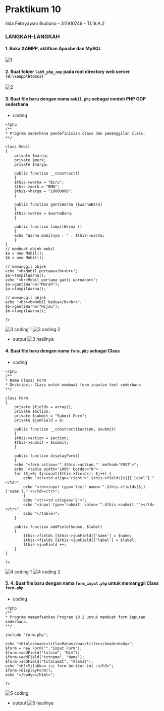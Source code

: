 # Praktikum 10

Illda Febryawan Budiono - 311910749 - TI.19.A.2

### LANGKAH-LANGKAH
#### 1. Buka XAMPP, aktifkan Apache dan MySQL
![1](https://user-images.githubusercontent.com/85242560/120922444-62179f80-c6f3-11eb-8bab-f1e5065a5dac.png)
#### 2. Buat folder `lab9_php_oop` pada root directory web server `(d:\xampp\htdocs)`
![2](https://user-images.githubusercontent.com/85242560/120922461-76f43300-c6f3-11eb-9d43-cee39e28d62f.png)
#### 3. Buat file baru dengan nama `mobil.php` sebagai contoh PHP OOP sederhana
* coding
```
<?php
/**
* Program sederhana pendefinisian class dan pemanggilan class.
**/

class Mobil
{
    private $warna;
    private $merk;
    private $harga;

    public function __construct()
    {
    $this->warna = "Biru";
    $this->merk = "BMW";
    $this->harga = "10000000";
    }

    public function gantiWarna ($warnaBaru)
    {
    $this->warna = $warnaBaru;
    }

    public function tampilWarna ()
    {
    echo "Warna mobilnya : " . $this->warna;
    }
}
// membuat objek mobil
$a = new Mobil();
$b = new Mobil();

// memanggil objek
echo "<b>Mobil pertama</b><br>";
$a->tampilWarna();
echo "<br>Mobil pertama ganti warna<br>";
$a->gantiWarna("Merah");
$a->tampilWarna();

// memanggil objek
echo "<br><b>Mobil kedua</b><br>";
$b->gantiWarna("Hijau");
$b->tampilWarna();

?>
```
![3 coding 1](https://user-images.githubusercontent.com/85242560/120922503-ba4ea180-c6f3-11eb-8246-9497b2c387b8.png)
![3 coding 2](https://user-images.githubusercontent.com/85242560/120922504-bcb0fb80-c6f3-11eb-8d1a-26d6589b045e.png)
* output
![3 hasilnya](https://user-images.githubusercontent.com/85242560/120922506-c3d80980-c6f3-11eb-8400-96e2c87b4b13.png)
#### 4. Buat file baru dengan nama `form.php` sebagai Class
* coding
```
<?php
/**
* Nama Class: Form
* Deskripsi: CLass untuk membuat form inputan text sederhana
**/

class Form
{
    private $fields = array();
    private $action;
    private $submit = "Submit Form";
    private $jumField = 0;

    public function __construct($action, $submit)
    {
    $this->action = $action;
    $this->submit = $submit;
    }
    
    public function displayForm()
    {
    echo "<form action='".$this->action."' method='POST'>";
    echo '<table width="100%" border="0">';
    for ($j=0; $j<count($this->fields); $j++) {
        echo "<tr><td align='right'>".$this->fields[$j]['label']."</td>";
        echo "<td><input type='text' name='".$this->fields[$j]['name']."'></td></tr>";
        }
        echo "<tr><td colspan='2'>";
        echo "<input type='submit' value='".$this->submit."'></td></tr>";
        echo "</table>";
    }

    public function addField($name, $label)
    {
        $this->fields [$this->jumField]['name'] = $name;
        $this->fields [$this->jumField]['label'] = $label;
        $this->jumField ++;
    }
}

?>
```
![4 coding 1](https://user-images.githubusercontent.com/85242560/120922531-f6820200-c6f3-11eb-85e0-f6511cf2875a.png)
![4 coding 2](https://user-images.githubusercontent.com/85242560/120922534-f84bc580-c6f3-11eb-9a4b-80fc8d345712.png)
#### 5. 4. Buat file baru dengan nama `form_input.php` untuk memanggil Class `form.php`
* coding
```
<?php
/**
* Program memanfaatkan Program 10.2 untuk membuat form inputan sederhana.
**/

include "form.php";

echo "<html><head><title>Mahasiswa</title></head><body>";
$form = new Form("","Input Form");
$form->addField("txtnim", "Nim");
$form->addField("txtnama", "Nama");
$form->addField("txtalamat", "Alamat");
echo "<h3>Silahkan isi form berikut ini :</h3>";
$form->displayForm();
echo "</body></html>";

?>
```
![5 coding](https://user-images.githubusercontent.com/85242560/120922642-8e7feb80-c6f4-11eb-9be8-1c4d84701da2.png)
* output
![5 hasilnya](https://user-images.githubusercontent.com/85242560/120922646-93dd3600-c6f4-11eb-96df-8e044fb6056c.png)
